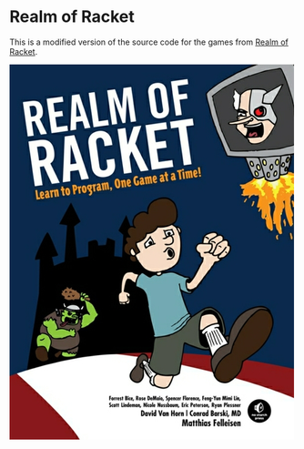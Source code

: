 # Realm of Racket

This is a modified version of the source code for the games from [Realm of Racket](http://www.realmofracket.com/).

![Book Cover](./book-cover.jpg)

